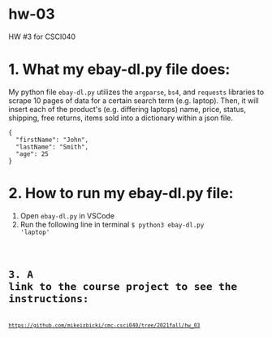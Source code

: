 # hw-03
HW #3 for CSCI040

# 1. What my ebay-dl.py file does:
My python file ```ebay-dl.py``` utilizes the ```argparse```, ```bs4```, and ```requests``` libraries to scrape 10 pages of data for a certain search term (e.g. laptop). Then, it will insert each of the product's (e.g. differing laptops) name, price, status, shipping, free returns, items sold into a dictionary within a json file.

```
{
  "firstName": "John",
  "lastName": "Smith",
  "age": 25
}
```


# 2. How to run my ebay-dl.py file:
1. Open ```ebay-dl.py``` in VSCode
2. Run the following line in terminal 
<code>$ python3 ebay-dl.py 'laptop'<code>


# 3. A link to the course project to see the instructions: 
https://github.com/mikeizbicki/cmc-csci040/tree/2021fall/hw_03
